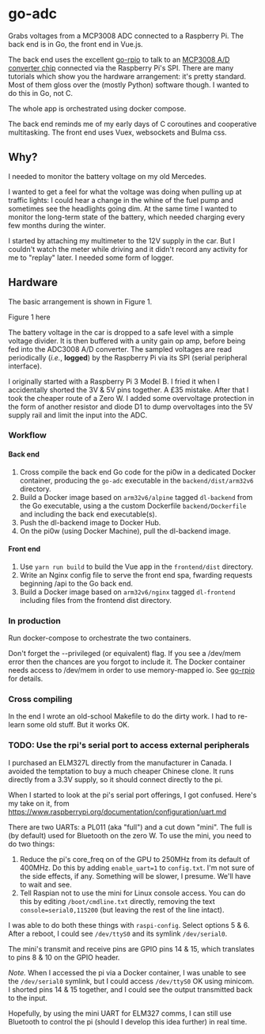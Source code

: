 # go-adc
Grabs voltages from a MCP3008 ADC connected to a Raspberry Pi. The back end is in Go, the front end in Vue.js.

The back end uses the excellent [go-rpio](https://github.com/stianeikeland/go-rpio) to talk to an [MCP3008 A/D converter chip](http://ww1.microchip.com/downloads/en/DeviceDoc/21295d.pdf) connected via the Raspberry Pi's SPI. There are many tutorials which show you the hardware arrangement: it's pretty standard. Most of them gloss over the (mostly Python) software though. I wanted to do this in Go, not C.

The whole app is orchestrated using docker compose.

The back end reminds me of my early days of C coroutines and cooperative multitasking. The front end uses Vuex, websockets and Bulma css.

## Why?

I needed to monitor the battery voltage on my old Mercedes.

I wanted to get a feel for what the voltage was doing when pulling up at traffic lights: I could hear a change in the whine of the fuel pump and sometimes see the headlights going dim. At the same time I wanted to monitor the long-term state of the battery, which needed charging every few months during the winter.

I started by attaching my multimeter to the 12V supply in the car. But I couldn't watch the meter while driving and it didn't record any activity for me to "replay" later. I needed some form of logger.

## Hardware

The basic arrangement is shown in Figure 1. 

<TDOO> Figure 1 here

The battery voltage in the car is dropped to a safe level with a simple voltage divider. It is then buffered with a unity gain op amp, before being fed into the ADC3008 A/D converter. The sampled voltages are read periodically (*i.e.*, **logged**) by the Raspberry Pi via its SPI (serial peripheral interface).

I originally started with a Raspberry Pi 3 Model B. I fried it when I accidentally shorted the 3V & 5V pins together. A £35 mistake. After that I took the cheaper route of a Zero W. I added some overvoltage protection in the form of another resistor and diode D1 to dump overvoltages into the 5V supply rail and limit the input into the ADC.

### Workflow

#### Back end
1. Cross compile the back end Go code for the pi0w in a dedicated Docker container, producing the ```go-adc``` executable in the ```backend/dist/arm32v6``` directory.
2. Build a Docker image based on ```arm32v6/alpine``` tagged ```dl-backend``` from the Go executable, using a the custom Dockerfile ```backend/Dockerfile``` and including the back end executable(s).
3. Push the dl-backend image to Docker Hub.
4. On the pi0w (using Docker Machine), pull the dl-backend image.

#### Front end
1. Use ```yarn run build``` to build the Vue app in the ```frontend/dist``` directory.
2. Write an Nginx config file to serve the front end spa, fwarding requests beginning /api to the Go back end.
3. Build a Docker image based on ```arm32v6/nginx``` tagged ```dl-frontend``` including files from the frontend dist directory.

### In production
Run docker-compose to orchestrate the two containers.

Don't forget the --privileged (or equivalent) flag. If you see a /dev/mem error then the chances are you forgot to include it. The Docker container needs access to /dev/mem in order to use memory-mapped io. See [go-rpio](https://github.com/stianeikeland/go-rpio) for details.

### Cross compiling
In the end I wrote an old-school Makefile to do the dirty work. I had to re-learn some old stuff. But it works OK.

### TODO: Use the rpi's serial port to access external peripherals
I purchased an ELM327L directly from the manufacturer in Canada. I avoided the temptation to buy a much cheaper Chinese clone. It runs directly from a 3.3V supply, so it should connect directly to the pi.

When I started to look at the pi's serial port offerings, I got confused. Here's my take on it, from https://www.raspberrypi.org/documentation/configuration/uart.md

There are two UARTs: a PL011 (aka "full") and a cut down "mini". The full is (by default) used for Bluetooth on the zero W. To use the mini, you need to do two things:

1. Reduce the pi's core_freq on of the GPU to 250MHz from its default of 400MHz. Do this by adding ```enable_uart=1``` to ```config.txt```. I'm not sure of the side effects, if any. Something will be slower, I presume. We'll have to wait and see.
2. Tell Raspian not to use the mini for Linux console access. You can do this by editing ```/boot/cmdline.txt``` directly, removing the text ```console=serial0,115200``` (but leaving the rest of the line intact).

I was able to do both these things with ```raspi-config```. Select options 5 & 6. After a reboot, I could see ```/dev/ttyS0``` and its symlink ```/dev/serial0```.

The mini's transmit and receive pins are GPIO pins 14 & 15, which translates to pins 8 & 10 on the GPIO header.

*Note.* When I accessed the pi via a Docker container, I was unable to see the ```/dev/serial0``` symlink, but I could access ```/dev/ttyS0``` OK using minicom. I shorted pins 14 & 15 together, and I could see the output transmitted back to the input.

Hopefully, by using the mini UART for ELM327 comms, I can still use Bluetooth to control the pi (should I develop this idea further) in real time.